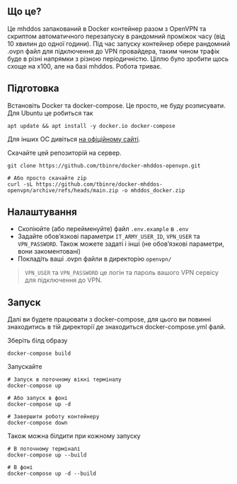 ## Що це?
Це mhddos запакований в Docker контейнер разом з OpenVPN та скриптом автоматичного перезапуску в рандомний проміжок часу (від 10 хвилин до одної години). Під час запуску контейнер обере рандомний .ovpn файл для підключення до VPN провайдера, таким чином трафік буде в різні напрямки з різною періодичністю.
Ціллю було зробити щось схоще на x100, але на базі mhddos.
Робота триває.

## Підготовка
Встановіть Docker та docker-compose. Це просто, не буду розписувати.
Для Ubuntu це робиться так
```
apt update && apt install -y docker.io docker-compose
```
Для інших ОС дивіться [на офіційному сайті](https://docs.docker.com/engine/install/).

Скачайте цей репозиторій на сервер.
```
git clone https://github.com/tbinre/docker-mhddos-openvpn.git

# Або просто скачайте zip
curl -sL https://github.com/tbinre/docker-mhddos-openvpn/archive/refs/heads/main.zip -o mhddos_docker.zip
```

## Налаштування
- Скопіюйте (або перейменуйте) файл `.env.example` в `.env`
- Задайте обовʼязкові параметри `IT_ARMY_USER_ID`, `VPN_USER` та `VPN_PASSWORD`. Також можете задаті і інші (не обовʼязкові параметри, вони закоментовані)
- Покладіть ваші .ovpn файли в директорію `openvpn/`

> `VPN_USER` та `VPN_PASSWORD` це логін та пароль вашого VPN сервісу для підключення до VPN.

## Запуск
Далі ви будете працювати з docker-compose, для цього ви повинні знаходитись в тій директорії де знаходиться docker-compose.yml фалй.

Зберіть білд образу
```
docker-compose build
```
Запускайте 
```
# Запуск в поточному вікні терміналу
docker-compose up

# Або запуск в фоні
docker-compose up -d

# Завершити роботу контейнеру
docker-compose down
```

Також можна білдити при кожному запуску
```
# В поточному терміналі
docker-compose up --build

# В фоні
docker-compose up -d --build
```